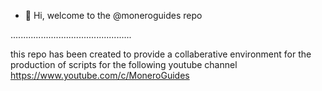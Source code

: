 - 👋 Hi, welcome to the @moneroguides repo

................................................

this repo has been created to provide a collaberative environment for the production of scripts for the following youtube channel https://www.youtube.com/c/MoneroGuides


